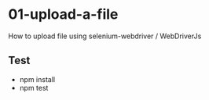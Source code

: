 # 01-upload-a-file

How to upload file using selenium-webdriver / WebDriverJs 

## Test
- npm install
- npm test